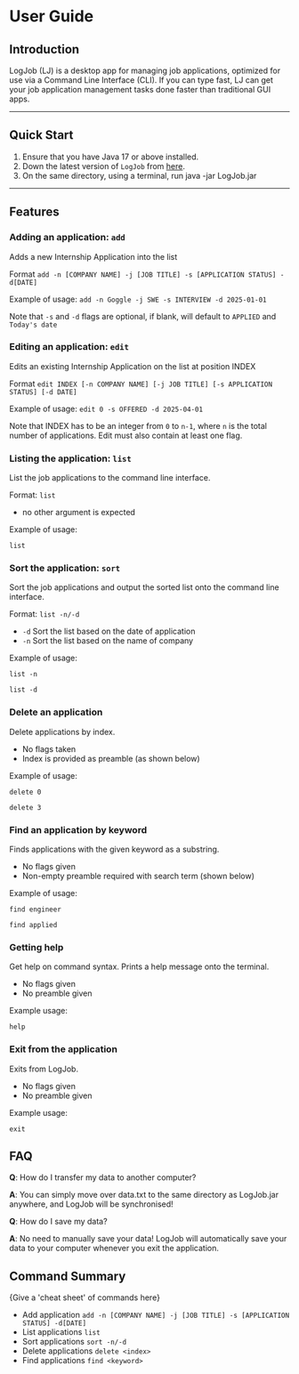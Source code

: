 # User Guide

## Introduction

LogJob (LJ) is a desktop app for managing job applications, optimized for use via a Command Line Interface (CLI). If you can type fast, LJ can get your job application management tasks done faster than traditional GUI apps.

---
## Quick Start

1. Ensure that you have Java 17 or above installed.
2. Down the latest version of `LogJob` from [here](https://github.com/AY2425S2-CS2113-T11a-2/tp/releases).
3. On the same directory, using a terminal, run java -jar LogJob.jar
---
## Features

### Adding an application: `add`
Adds a new Internship Application into the list

Format `add -n [COMPANY NAME] -j [JOB TITLE] -s [APPLICATION STATUS] -d[DATE]`

Example of usage:
`add -n Goggle -j SWE -s INTERVIEW -d 2025-01-01`

Note that `-s` and `-d` flags are optional, if blank, will default to `APPLIED` and `Today's date`

### Editing an application: `edit`
Edits an existing Internship Application on the list at position INDEX

Format `edit INDEX [-n COMPANY NAME] [-j JOB TITLE] [-s APPLICATION STATUS] [-d DATE]`

Example of usage:
`edit 0 -s OFFERED -d 2025-04-01`

Note that INDEX has to be an integer from `0` to `n-1`, where `n`  is the total number of applications.
Edit must also contain at least one flag.


### Listing the application: `list`
List the job applications to the command line interface.

Format: `list`

* no other argument is expected

Example of usage:

`list`

### Sort the application: `sort`
Sort the job applications and output the sorted list onto the command line interface.

Format: `list -n/-d`

* `-d` Sort the list based on the date of application
* `-n` Sort the list based on the name of company

Example of usage:

`list -n`

`list -d`

### Delete an application
Delete applications by index.
 * No flags taken
 * Index is provided as preamble (as shown below)

Example of usage:

`delete 0`

`delete 3`

### Find an application by keyword
Finds applications with the given keyword as a substring.

* No flags given
* Non-empty preamble required with search term (shown below)

Example of usage:

`find engineer`

`find applied`

### Getting help
Get help on command syntax. Prints a help message onto the terminal.

* No flags given
* No preamble given

Example usage:

`help`

### Exit from the application
Exits from LogJob.

* No flags given
* No preamble given

Example usage:

`exit`

## FAQ

**Q**: How do I transfer my data to another computer? 

**A**: You can simply move over data.txt to the same directory as LogJob.jar anywhere, and LogJob will be synchronised!

**Q**: How do I save my data?

**A**: No need to manually save your data! LogJob will automatically save your data to your computer whenever you exit the application.

## Command Summary

{Give a 'cheat sheet' of commands here}

* Add application `add -n [COMPANY NAME] -j [JOB TITLE] -s [APPLICATION STATUS] -d[DATE]`
* List applications `list`
* Sort applications `sort -n/-d`
* Delete applications `delete <index>`
* Find applications `find <keyword>`
